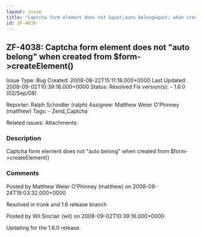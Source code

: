 ```yaml
---
layout: issue
title: "Captcha form element does not &quot;auto belong&quot; when created from $form-&gt;createElement()"
id: ZF-4038
---
```


ZF-4038: Captcha form element does not "auto belong" when created from $form->createElement()
---------------------------------------------------------------------------------------------

 Issue Type: Bug Created: 2008-08-22T15:11:18.000+0000 Last Updated: 2008-09-02T10:39:16.000+0000 Status: Resolved Fix version(s): - 1.6.0 (02/Sep/08)
 
 Reporter:  Ralph Schindler (ralph)  Assignee:  Matthew Weier O'Phinney (matthew)  Tags: - Zend\_Captcha
 
 Related issues: 
 Attachments: 
### Description

Captcha form element does not "auto belong" when created from $form->createElement()

 

 

### Comments

Posted by Matthew Weier O'Phinney (matthew) on 2008-08-24T19:03:32.000+0000

Resolved in trunk and 1.6 release branch

 

 

Posted by Wil Sinclair (wil) on 2008-09-02T10:39:16.000+0000

Updating for the 1.6.0 release.

 

 